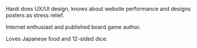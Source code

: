 Hardi does UX/UI design, knows about website performance and designs
posters as stress relief.

Internet enthusiast and published board game author.

Loves Japanese food and 12-sided dice.

